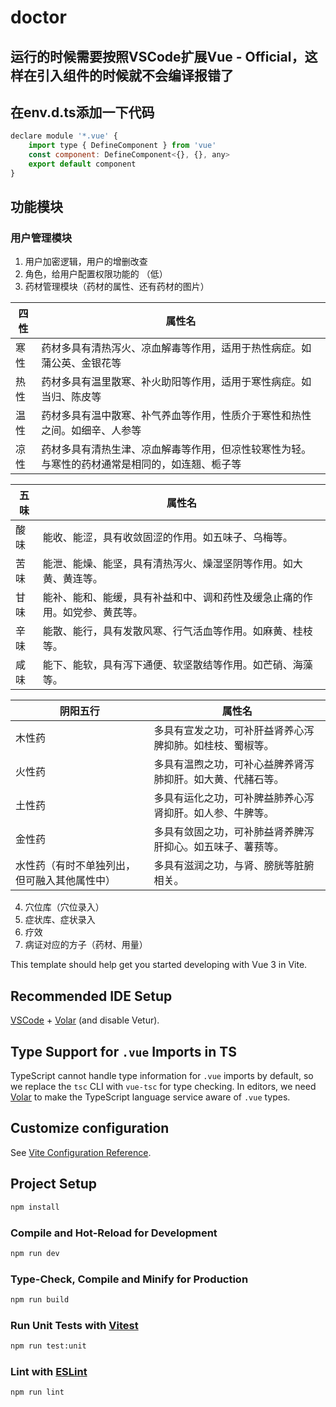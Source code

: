 # doctor

## 运行的时候需要按照VSCode扩展Vue - Official，这样在引入组件的时候就不会编译报错了

## 在env.d.ts添加一下代码
```js
declare module '*.vue' {
    import type { DefineComponent } from 'vue'
    const component: DefineComponent<{}, {}, any>
    export default component
}
```

## 功能模块

### 用户管理模块

1. 用户加密逻辑，用户的增删改查
2. 角色，给用户配置权限功能的 （低）
3. 药材管理模块（药材的属性、还有药材的图片）

| 四性 | 属性名 |
|----|----|
| 寒性 | 药材多具有清热泻火、凉血解毒等作用，适用于热性病症。如蒲公英、金银花等 |
| 热性 | 药材多具有温里散寒、补火助阳等作用，适用于寒性病症。如当归、陈皮等 |
| 温性 | 药材多具有温中散寒、补气养血等作用，性质介于寒性和热性之间。如细辛、人参等 |
| 凉性 | 药材多具有清热生津、凉血解毒等作用，但凉性较寒性为轻。与寒性的药材通常是相同的，如连翘、栀子等 |

| 五味 | 属性名 |
|----|----|
| 酸味 | 能收、能涩，具有收敛固涩的作用。如五味子、乌梅等。|
| 苦味 | 能泄、能燥、能坚，具有清热泻火、燥湿坚阴等作用。如大黄、黄连等。|
| 甘味 | 能补、能和、能缓，具有补益和中、调和药性及缓急止痛的作用。如党参、黄芪等。|
| 辛味 | 能散、能行，具有发散风寒、行气活血等作用。如麻黄、桂枝等。|
| 咸味 | 能下、能软，具有泻下通便、软坚散结等作用。如芒硝、海藻等。|

| 阴阳五行 | 属性名 |
|----|----|
| 木性药 | 多具有宣发之功，可补肝益肾养心泻脾抑肺。如桂枝、蜀椒等。|
| 火性药 | 多具有温煦之功，可补心益脾养肾泻肺抑肝。如大黄、代赭石等。|
| 土性药 | 多具有运化之功，可补脾益肺养心泻肾抑肝。如人参、牛脾等。|
| 金性药 | 多具有敛固之功，可补肺益肾养脾泻肝抑心。如五味子、薯蓣等。|
| 水性药（有时不单独列出，但可融入其他属性中） | 多具有滋润之功，与肾、膀胱等脏腑相关。|

4. 穴位库（穴位录入）
5. 症状库、症状录入
6. 疗效
7. 病证对应的方子（药材、用量）


This template should help get you started developing with Vue 3 in Vite.

## Recommended IDE Setup

[VSCode](https://code.visualstudio.com/) + [Volar](https://marketplace.visualstudio.com/items?itemName=Vue.volar) (and disable Vetur).

## Type Support for `.vue` Imports in TS

TypeScript cannot handle type information for `.vue` imports by default, so we replace the `tsc` CLI with `vue-tsc` for type checking. In editors, we need [Volar](https://marketplace.visualstudio.com/items?itemName=Vue.volar) to make the TypeScript language service aware of `.vue` types.

## Customize configuration

See [Vite Configuration Reference](https://vitejs.dev/config/).

## Project Setup

```sh
npm install
```

### Compile and Hot-Reload for Development

```sh
npm run dev
```

### Type-Check, Compile and Minify for Production

```sh
npm run build
```

### Run Unit Tests with [Vitest](https://vitest.dev/)

```sh
npm run test:unit
```

### Lint with [ESLint](https://eslint.org/)

```sh
npm run lint
```
